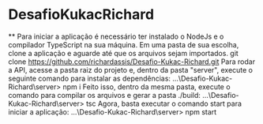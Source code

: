 # DesafioKukacRichard
** Para iniciar a aplicação é necessário ter instalado o NodeJs e o compilador TypeScript na sua máquina.  Em uma pasta de sua escolha, clone a aplicação e aguarde até que os arquivos sejam importados.  git clone https://github.com/richardassis/Desafio-Kukac-Richard.git Para rodar a API, acesse a pasta raiz do projeto e, dentro da pasta "server", execute o seguinte comando para instalar as dependências:  ...\Desafio-Kukac-Richard\server> npm i Feito isso, dentro da mesma pasta, execute o comando para compilar os arquivos e gerar a pasta ./build:  ...\Desafio-Kukac-Richard\server> tsc Agora, basta executar o comando start para iniciar a aplicação:  ...\Desafio-Kukac-Richard\server> npm start

